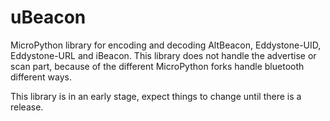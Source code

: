 # uBeacon

MicroPython library for encoding and decoding AltBeacon, Eddystone-UID, Eddystone-URL and iBeacon. This library does not handle the advertise or scan part, because of the different MicroPython forks handle bluetooth different ways.

This library is in an early stage, expect things to change until there is a release.
